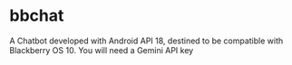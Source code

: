 # bbchat
A Chatbot developed with Android API 18, destined to be compatible with Blackberry OS 10. You will need a Gemini API key
